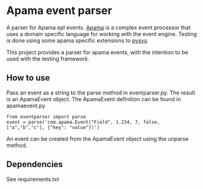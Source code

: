 # Apama event parser

A parser for Apama epl events. 
[Apama](http://www.softwareag.com/corporate/products/apama_webmethods/analytics/overview/default.asp) 
is a complex event processor that uses a domain specific language for working with the event engine.
Testing is done using some apama specific extensions to [pysys](https://sourceforge.net/projects/pysys/).

This project provides a parser for apama events, with the intention to be used with the testing framework.

## How to use

Pass an event as a string to the parse method in eventparser.py. The result is an ApamaEvent
object. The ApamaEvent definition can be found in apamaevent.py

```
from eventparser import parse
event = parse('com.apama.Event("Field", 1.234, 7, false, ["a","b","c"], {"key": "value"})')
```

An event can be created from the ApamaEvent object using the unparse method.

## Dependencies
See requirements.txt
